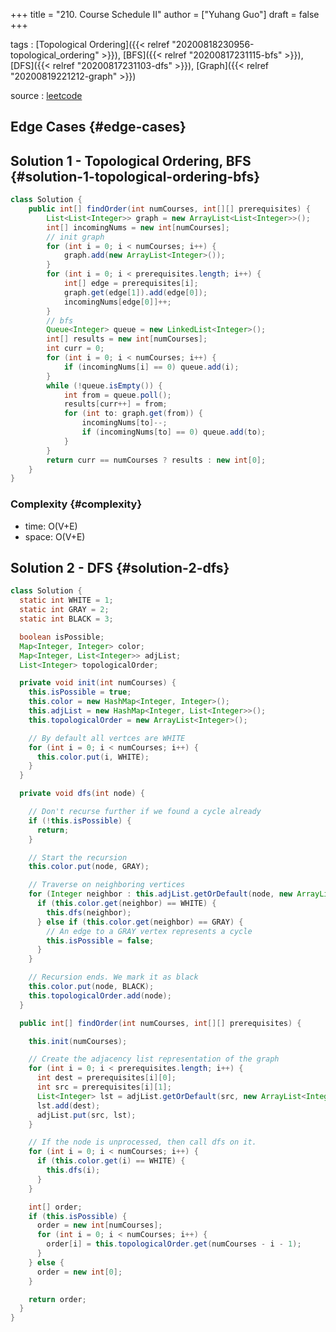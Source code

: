 +++
title = "210. Course Schedule II"
author = ["Yuhang Guo"]
draft = false
+++

tags
: [Topological Ordering]({{< relref "20200818230956-topological_ordering" >}}), [BFS]({{< relref "20200817231115-bfs" >}}), [DFS]({{< relref "20200817231103-dfs" >}}), [Graph]({{< relref "20200819221212-graph" >}})

source
: [leetcode](https://leetcode.com/problems/course-schedule-ii/)


## Edge Cases {#edge-cases}


## Solution 1 - Topological Ordering, BFS {#solution-1-topological-ordering-bfs}

```java
class Solution {
    public int[] findOrder(int numCourses, int[][] prerequisites) {
        List<List<Integer>> graph = new ArrayList<List<Integer>>();
        int[] incomingNums = new int[numCourses];
        // init graph
        for (int i = 0; i < numCourses; i++) {
            graph.add(new ArrayList<Integer>());
        }
        for (int i = 0; i < prerequisites.length; i++) {
            int[] edge = prerequisites[i];
            graph.get(edge[1]).add(edge[0]);
            incomingNums[edge[0]]++;
        }
        // bfs
        Queue<Integer> queue = new LinkedList<Integer>();
        int[] results = new int[numCourses];
        int curr = 0;
        for (int i = 0; i < numCourses; i++) {
            if (incomingNums[i] == 0) queue.add(i);
        }
        while (!queue.isEmpty()) {
            int from = queue.poll();
            results[curr++] = from;
            for (int to: graph.get(from)) {
                incomingNums[to]--;
                if (incomingNums[to] == 0) queue.add(to);
            }
        }
        return curr == numCourses ? results : new int[0];
    }
}
```


### Complexity {#complexity}

-   time: O(V+E)
-   space: O(V+E)


## Solution 2 - DFS {#solution-2-dfs}

```java
class Solution {
  static int WHITE = 1;
  static int GRAY = 2;
  static int BLACK = 3;

  boolean isPossible;
  Map<Integer, Integer> color;
  Map<Integer, List<Integer>> adjList;
  List<Integer> topologicalOrder;

  private void init(int numCourses) {
    this.isPossible = true;
    this.color = new HashMap<Integer, Integer>();
    this.adjList = new HashMap<Integer, List<Integer>>();
    this.topologicalOrder = new ArrayList<Integer>();

    // By default all vertces are WHITE
    for (int i = 0; i < numCourses; i++) {
      this.color.put(i, WHITE);
    }
  }

  private void dfs(int node) {

    // Don't recurse further if we found a cycle already
    if (!this.isPossible) {
      return;
    }

    // Start the recursion
    this.color.put(node, GRAY);

    // Traverse on neighboring vertices
    for (Integer neighbor : this.adjList.getOrDefault(node, new ArrayList<Integer>())) {
      if (this.color.get(neighbor) == WHITE) {
        this.dfs(neighbor);
      } else if (this.color.get(neighbor) == GRAY) {
        // An edge to a GRAY vertex represents a cycle
        this.isPossible = false;
      }
    }

    // Recursion ends. We mark it as black
    this.color.put(node, BLACK);
    this.topologicalOrder.add(node);
  }

  public int[] findOrder(int numCourses, int[][] prerequisites) {

    this.init(numCourses);

    // Create the adjacency list representation of the graph
    for (int i = 0; i < prerequisites.length; i++) {
      int dest = prerequisites[i][0];
      int src = prerequisites[i][1];
      List<Integer> lst = adjList.getOrDefault(src, new ArrayList<Integer>());
      lst.add(dest);
      adjList.put(src, lst);
    }

    // If the node is unprocessed, then call dfs on it.
    for (int i = 0; i < numCourses; i++) {
      if (this.color.get(i) == WHITE) {
        this.dfs(i);
      }
    }

    int[] order;
    if (this.isPossible) {
      order = new int[numCourses];
      for (int i = 0; i < numCourses; i++) {
        order[i] = this.topologicalOrder.get(numCourses - i - 1);
      }
    } else {
      order = new int[0];
    }

    return order;
  }
}
```
